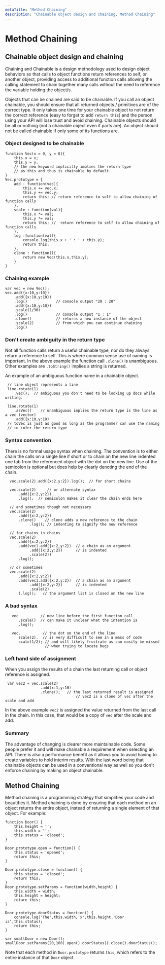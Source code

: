 ```yaml
---
metaTitle: "Method Chaining"
description: "Chainable object design and chaining, Method Chaining"
---
```


# Method Chaining



## Chainable object design and chaining


Chaining and Chainable is a design methodology used to design object behaviors so that calls to object functions return references to self, or another object, providing access to additional function calls allowing the calling statement to chain together many calls without the need to reference the variable holding the object/s.

Objects that can be chained are said to be chainable. If you call an object chainable, you should ensure that all returned objects / primitives are of the correct type. It only takes one time for your chainable object to not return the correct reference (easy to forget to add `return this`) and the person using your API will lose trust and avoid chaining. Chainable objects should be all or nothing (not a chainable object even if parts are). An object should not be called chainable if only some of its functions are.

### Object designed to be chainable

```
function Vec(x = 0, y = 0){
    this.x = x;
    this.y = y;
    // the new keyword implicitly implies the return type 
    // as this and thus is chainable by default.
}
Vec.prototype = {
    add : function(vec){
        this.x += vec.x;
        this.y += vec.y;
        return this; // return reference to self to allow chaining of function calls
    },
    scale : function(val){
        this.x *= val;
        this.y *= val;
        return this; //  return reference to self to allow chaining of function calls
    },
    log :function(val){
        console.log(this.x + ' : ' + this.y);
        return this;
    },
    clone : function(){
        return new Vec(this.x,this.y);
    }
}

```

### Chaining example

```
var vec = new Vec();
vec.add({x:10,y:10})
    .add({x:10,y:10})
    .log()             // console output "20 : 20"
    .add({x:10,y:10})
    .scale(1/30)
    .log()             // console output "1 : 1"
    .clone()           // returns a new instance of the object
    .scale(2)          // from which you can continue chaining
    .log()

```

### Don't create ambiguity in the return type

Not all function calls return a useful chainable type, nor do they always return a reference to self. This is where common sense use of naming is important. In the above example the function call `.clone()` is unambiguous. Other examples are `.toString()` implies a string is returned.

An example of an ambiguous function name in a chainable object.

```
 // line object represents a line
 line.rotate(1)
    .vec();  // ambiguous you don't need to be looking up docs while writing.

 line.rotate(1)
    .asVec()    // unambiguous implies the return type is the line as a vec (vector)
    .add({x:10,y:10)
 // toVec is just as good as long as the programmer can use the naming 
 // to infer the return type

```

### Syntax convention

There is no formal usage syntax when chaining. The convention is to either chain the calls on a single line if short or to chain on the new line indented one tab from the referenced object with the dot on the new line.  Use of the semicolon is optional but does help by clearly denoting the end of the chain.

```
  vec.scale(2).add({x:2,y:2}).log();  // for short chains

  vec.scale(2)     // or alternate syntax
      .add({x:2,y:2})
      .log();  // semicolon makes it clear the chain ends here

  // and sometimes though not necessary
  vec.scale(2)     
      .add({x:2,y:2})
      .clone()    // clone adds a new reference to the chain
           .log(); // indenting to signify the new reference

  // for chains in chains
  vec.scale(2)     
      .add({x:2,y:2})
      .add(vec1.add({x:2,y:2})  // a chain as an argument 
           .add({x:2,y:2})      // is indented
           .scale(2))
      .log();

  // or sometimes 
  vec.scale(2)     
      .add({x:2,y:2})
      .add(vec1.add({x:2,y:2})  // a chain as an argument 
           .add({x:2,y:2})      // is indented
           .scale(2)
      ).log();   // the argument list is closed on the new line

```

### A bad syntax

```
   vec          // new line before the first function call
      .scale()  // can make it unclear what the intention is
      .log();

   vec.          // the dot on the end of the line
      scale(2).  // is very difficult to see in a mass of code
      scale(1/2); // and will likely frustrate as can easily be missed
                  // when trying to locate bugs

```

### Left hand side of assignment

When you assign the results of a chain the last returning call or object reference is assigned.

```
 var vec2 = vec.scale(2)
                .add(x:1,y:10)
                .clone();   // the last returned result is assigned
                                // vec2 is a clone of vec after the scale and add

```

In the above example `vec2` is assigned the value returned from the last call in the chain. In this case, that would be a copy of `vec` after the scale and add.

### Summary

The advantage of changing is clearer more maintainable code. Some people prefer it and will make chainable a requirement when selecting an API. There is also a performance benefit as it allows you to avoid having to create variables to hold interim results. With the last word being that chainable objects can be used in a conventional way as well so you don't enforce chaining by making an object chainable.



## Method Chaining


Method chaining is a programming strategy that simplifies your code and beautifies it. Method chaining is done by ensuring that each method on an object returns the entire object, instead of returning a single element of that object. For example:

```
function Door() {
    this.height = '';
    this.width = '';
    this.status = 'closed';
}

Door.prototype.open = function() {
    this.status = 'opened';
    return this;
}

Door.prototype.close = function() {
    this.status = 'closed';
    return this;
}
Door.prototype.setParams = function(width,height) {
    this.width = width;
    this.height = height;
    return this;
}

Door.prototype.doorStatus = function() {
    console.log('The',this.width,'x',this.height,'Door is',this.status);
    return this;
}

var smallDoor = new Door();
smallDoor.setParams(20,100).open().doorStatus().close().doorStatus();

```

Note that each method in `Door.prototype` returns `this`, which refers to the entire instance of that `Door` object.

